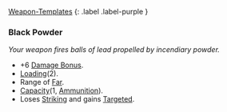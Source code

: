 
[Weapon-Templates](Game/Weapon-Templates)
{: .label .label-purple }

### Black Powder
*Your weapon fires balls of lead propelled by incendiary powder.*
* +6 [Damage Bonus](Game/Core/Weapons#Damage%20Bonus). 
* [Loading](Game/Core/Blocks/Loading)(2).
* Range of [Far](Game/Core/Movement#Far).
* [Capacity](Game/Core/Blocks/Capacity)(1, [Ammunition](Game/Example-Gear.md#Ammunition)).
* Loses [Striking](Game/Core/Blocks/Striking) and gains [Targeted](Game/Core/Blocks/Targeted).